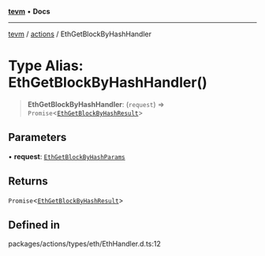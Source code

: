 [**tevm**](../../README.md) • **Docs**

***

[tevm](../../modules.md) / [actions](../README.md) / EthGetBlockByHashHandler

# Type Alias: EthGetBlockByHashHandler()

> **EthGetBlockByHashHandler**: (`request`) => `Promise`\<[`EthGetBlockByHashResult`](EthGetBlockByHashResult.md)\>

## Parameters

• **request**: [`EthGetBlockByHashParams`](EthGetBlockByHashParams.md)

## Returns

`Promise`\<[`EthGetBlockByHashResult`](EthGetBlockByHashResult.md)\>

## Defined in

packages/actions/types/eth/EthHandler.d.ts:12
